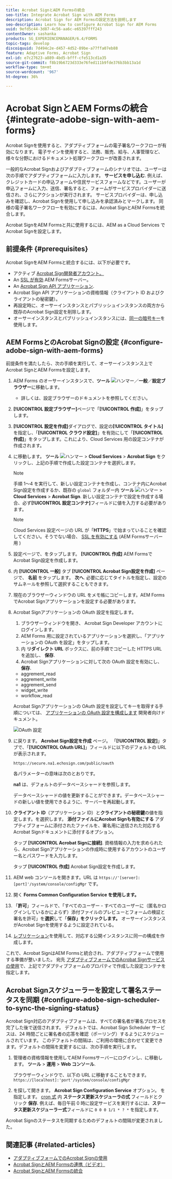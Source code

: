 ```yaml
---
title: Acrobat SignとAEM Formsの統合
seo-title: Integrate Acrobat Sign with AEM Forms
description: Acrobat Sign for AEM Formsの設定方法を説明します
seo-description: Learn how to configure Acrobat Sign for AEM Forms
uuid: 9efd5c44-3d87-4c56-aa6c-e65397fff243
contentOwner: sashanka
products: SG_EXPERIENCEMANAGER/6.4/FORMS
topic-tags: develop
discoiquuid: 7d494c2e-d457-4d52-89be-a77ffa07eb88
feature: Adaptive Forms, Acrobat Sign
exl-id: e7c27623-a889-4bd5-bfff-cfe513cd1a35
source-git-commit: f8b19b6723d333e76fed111b9fde376b3bb13a1d
workflow-type: tm+mt
source-wordcount: '967'
ht-degree: 36%

---
```


# Acrobat SignとAEM Formsの統合 {#integrate-adobe-sign-with-aem-forms}

Acrobat Signを使用すると、アダプティブフォームの電子署名ワークフローが有効になります。 電子サインを使用すると、法務、販売、給与、人事管理など、様々な分野におけるドキュメント処理ワークフローが改善されます。

一般的なAcrobat Signおよびアダプティブフォームのシナリオでは、ユーザーは次の手順でアダプティブフォームに入力します。 **サービスを申し込む**. 例えば、クレジットカードの申込フォームや住民サービスフォームなどです。ユーザーが申込フォームに入力、送信、署名すると、フォームがサービスプロバイダーに送信され、さらにアクションが実行されます。 サービスプロバイダーは、申し込みを確認し、Acrobat Signを使用して申し込みを承認済みとマークします。 同様の電子署名ワークフローを有効にするには、Acrobat SignとAEM Formsを統合します。

Acrobat SignをAEM Formsと共に使用するには、AEM as a Cloud Services でAcrobat Signを設定します。

## 前提条件 {#prerequisites}

Acrobat SignをAEM Formsと統合するには、以下が必要です。

* アクティブ [Acrobat Sign開発者アカウント。](https://acrobat.adobe.com/jp/ja/why-adobe/developer-form.html)
* An [SSL が有効](/help/sites-administering/ssl-by-default.md) AEM Formsサーバー。
* An [Acrobat Sign API アプリケーション](https://www.adobe.io/apis/documentcloud/sign/docs.html#!adobedocs/adobe-sign/master/gstarted/create_app.md).
* Acrobat Sign API アプリケーションの資格情報（クライアント ID およびクライアントの秘密鍵）。
* 再設定時に、オーサーインスタンスとパブリッシュインスタンスの両方から既存のAcrobat Sign設定を削除します。
* オーサーインスタンスとパブリッシュインスタンスには、[同一の暗号キー](/help/sites-administering/security-checklist.md#make-sure-you-properly-replicate-encryption-keys-when-needed)を使用します。

## AEM FormsとのAcrobat Signの設定 {#configure-adobe-sign-with-aem-forms}

前提条件を満たしたら、次の手順を実行して、オーサーインスタンス上でAcrobat SignとAEM Formsを設定します。

1. AEM Forms のオーサーインスタンスで、**ツール** ![ハンマー](assets/hammer.png)／**一般**／**設定ブラウザー**&#x200B;に移動します。
   * 詳しくは、[](/help/sites-administering/configurations.md)設定ブラウザーのドキュメントを参照してください。
1. **[!UICONTROL 設定ブラウザー]**&#x200B;ページで「**[!UICONTROL 作成]**」をタップします。
1. **[!UICONTROL 設定を作成]**&#x200B;ダイアログで、設定の&#x200B;**[!UICONTROL タイトル]**&#x200B;を指定し、「**[!UICONTROL クラウド設定]**」を有効にして「**[!UICONTROL 作成]**」をタップします。これにより、Cloud Services 用の設定コンテナが作成されます。
1. に移動します。 **ツール** ![ハンマー](assets/hammer.png) > **Cloud Services** > **Acrobat Sign** をクリックし、上記の手順で作成した設定コンテナを選択します。

   >[!NOTE]
   >
   >手順 1～4 を実行して、新しい設定コンテナを作成し、コンテナ内にAcrobat Sign設定を作成するか、既存の `global` フォルダー内 **ツール** ![ハンマー](assets/hammer.png) > **Cloud Services** > **Acrobat Sign**. 新しい設定コンテナで設定を作成する場合、必ず&#x200B;**[!UICONTROL 設定コンテナ]**&#x200B;フィールドに値を入力する必要があります。

   >[!NOTE]
   Cloud Services 設定ページの URL が「**HTTPS**」で始まっていることを確認してください。そうでない場合、 [SSL を有効にする](/help/sites-administering/ssl-by-default.md) (AEM Formsサーバー用 )

1. 設定ページで、をタップします。 **[!UICONTROL 作成]** AEM FormsでAcrobat Sign設定を作成します。
1. 内 **[!UICONTROL 一般]** タブ **[!UICONTROL Acrobat Sign設定を作成]** ページで、 **名前** をタップします。 **次へ**. 必要に応じてタイトルを指定し、設定のサムネールを参照して選択することもできます。

1. 現在のブラウザーウィンドウの URL をメモ帳にコピーします。AEM FormsでAcrobat Signアプリケーションを設定する必要があります。

1. Acrobat Signアプリケーションの OAuth 設定を指定します。

   1. ブラウザーウィンドウを開き、 Acrobat Sign Developer アカウントにログインします。
   1. AEM Forms 用に設定されているアプリケーションを選択し、「アプリケーションの OAuth を設定」をタップします。
   1. 内 **リダイレクト URL** ボックスに、前の手順でコピーした HTTPS URL を追加し、 **保存**.
   1. Acrobat Signアプリケーションに対して次の OAuth 設定を有効にし、 **保存**.
   * aggrement_read
   * aggrement_write
   * aggrement_send
   * widget_write
   * workflow_read

   Acrobat Signアプリケーションの OAuth 設定を設定してキーを取得する手順については、 [アプリケーションの OAuth 設定を構成します](https://www.adobe.io/apis/documentcloud/sign/docs.html#!adobedocs/adobe-sign/master/gstarted/configure_oauth.md) 開発者向けドキュメント。

   ![OAuth 設定](assets/oauthconfig_new.png)

1. に戻ります。 **Acrobat Sign設定を作成** ページ。 「**[!UICONTROL 設定]**」タブで、「**[!UICONTROL OAuth URL]**」フィールドに以下のデフォルトの URL が表示されます。

   `https://secure.na1.echosign.com/public/oauth`

   各パラメーターの意味は次のとおりです。

   **na1** は、デフォルトのデータベースシャードを参照します。

   データベースシャードの値を更新することができます。データベースシャードの新しい値を使用できるように、サーバーを再起動します。

1. **クライアント ID**（アプリケーション ID）と&#x200B;**クライアントの秘密鍵**&#x200B;の値を指定します。を選択します。 **添付ファイルにAcrobat Signも有効にする** アダプティブフォームに添付されたファイルを、署名用に送信された対応するAcrobat Signドキュメントに添付するオプション。

   タップ **[!UICONTROL Acrobat Signに接続]**. 資格情報の入力を求められたら、Acrobat Signアプリケーションの作成時に使用するアカウントのユーザー名とパスワードを入力します。

   タップ **[!UICONTROL 作成]** Acrobat Sign設定を作成します。

1. AEM web コンソールを開きます。URL は `https://'[server]:[port]'/system/console/configMgr` です。
1. 開く **Forms Common Configuration Service を使用します。**
1. 「**許可**」フィールドで、「すべてのユーザー - すべてのユーザーに（匿名かログインしているかによらず）添付ファイルのプレビューとフォームの検証と署名を許可」を&#x200B;**選択**&#x200B;して「**保存」をクリックします。** オーサーインスタンスがAcrobat Signを使用するように設定されている。
1. [レプリケーション](/help/sites-deploying/replication.md)を使用して、対応する公開インスタンスに同一の構成を作成します。

これで、Acrobat SignはAEM Formsと統合され、アダプティブフォームで使用する準備が整いました。 宛先 [アダプティブフォームでのAcrobat Signサービスの使用](../../forms/using/working-with-adobe-sign.md#configure-adobe-sign-for-an-adaptive-form)で、上記でアダプティブフォームのプロパティで作成した設定コンテナを指定します。

## Acrobat Signスケジューラーを設定して署名ステータスを同期 {#configure-adobe-sign-scheduler-to-sync-the-signing-status}

Acrobat Sign対応のアダプティブフォームは、すべての署名者が署名プロセスを完了した後で送信されます。 デフォルトでは、Acrobat Sign Scheduler サービスは、24 時間ごとに署名者の応答を確認（ポーリング）するようにスケジュールされています。 このデフォルトの間隔は、ご利用の環境に合わせて変更できます。デフォルトの間隔を変更するには、次の手順を実行します。

1. 管理者の資格情報を使用してAEM Formsサーバーにログインし、に移動します。 **ツール** > **運用** > **Web コンソール**.

   ブラウザーウィンドウで、以下の URL に移動することもできます。
   `https://[localhost]:'port'/system/console/configMgr`

1. を探して開きます。 **Acrobat Sign Configuration Service** オプション。 を指定します。 [cron 式](https://en.wikipedia.org/wiki/Cron#CRON_expression) 内 **ステータス更新スケジューラの式** フィールドとクリック **保存**. 例えば、毎日午前 0 時に設定サービスを実行するには、**ステータス更新スケジューラー式**&#x200B;フィールドに `0 0 0 1/1 * ? *` を指定します。

Acrobat Signのステータスを同期するためのデフォルトの間隔が変更されました。

## 関連記事 {#related-articles}

* [アダプティブフォームでのAcrobat Signの使用](../../forms/using/working-with-adobe-sign.md)
* [Acrobat SignとAEM Formsの連携（ビデオ）](https://experienceleague.adobe.com/docs/experience-manager-learn/forms/forms-and-sign/introduction.html?lang=ja)
* [Acrobat SignとAEM Formsの統合](../../forms/using/adobe-sign-integration-adaptive-forms.md)
